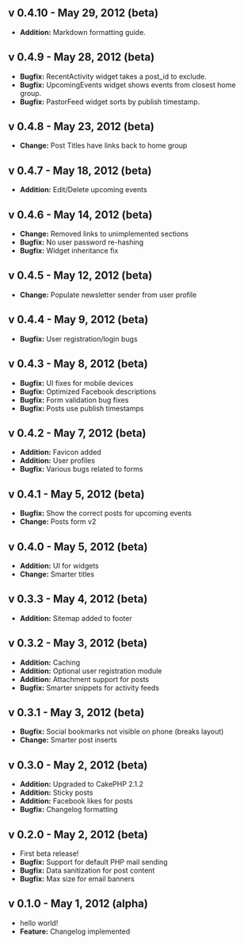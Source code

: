 v 0.4.10 - May 29, 2012 (beta)
--
 - **Addition:** Markdown formatting guide.

v 0.4.9 - May 28, 2012 (beta)
--
 - **Bugfix:** RecentActivity widget takes a post_id to exclude.
 - **Bugfix:** UpcomingEvents widget shows events from closest home group.
 - **Bugfix:** PastorFeed widget sorts by publish timestamp.

v 0.4.8 - May 23, 2012 (beta)
--
 - **Change:** Post Titles have links back to home group

v 0.4.7 - May 18, 2012 (beta)
--
 - **Addition:** Edit/Delete upcoming events

v 0.4.6 - May 14, 2012 (beta)
--
 - **Change:** Removed links to unimplemented sections
 - **Bugfix:** No user password re-hashing
 - **Bugfix:** Widget inheritance fix

v 0.4.5 - May 12, 2012 (beta)
--
 - **Change:** Populate newsletter sender from user profile

v 0.4.4 - May 9, 2012 (beta)
--
 - **Bugfix:** User registration/login bugs

v 0.4.3 - May 8, 2012 (beta)
--
 - **Bugfix:** UI fixes for mobile devices
 - **Bugfix:** Optimized Facebook descriptions
 - **Bugfix:** Form validation bug fixes
 - **Bugfix:** Posts use publish timestamps

v 0.4.2 - May 7, 2012 (beta)
--
 - **Addition:** Favicon added
 - **Addition:** User profiles
 - **Bugfix:** Various bugs related to forms

v 0.4.1 - May 5, 2012 (beta)
--
- **Bugfix:** Show the correct posts for upcoming events
- **Change:** Posts form v2

v 0.4.0 - May 5, 2012 (beta)
--
 - **Addition:** UI for widgets
 - **Change:** Smarter titles

v 0.3.3 - May 4, 2012 (beta)
--
 - **Addition:** Sitemap added to footer

v 0.3.2 - May 3, 2012 (beta)
--
 - **Addition:** Caching
 - **Addition:** Optional user registration module
 - **Addition:** Attachment support for posts
 - **Bugfix:** Smarter snippets for activity feeds

v 0.3.1 - May 3, 2012 (beta)
--
 - **Bugfix:** Social bookmarks not visible on phone (breaks layout)
 - **Change:** Smarter post inserts

v 0.3.0 - May 2, 2012 (beta)
--
 - **Addition:** Upgraded to CakePHP 2.1.2
 - **Addition:** Sticky posts
 - **Addition:** Facebook likes for posts
 - **Bugfix:** Changelog formatting

v 0.2.0 - May 2, 2012 (beta)
--
 - First beta release!
 - **Bugfix:** Support for default PHP mail sending
 - **Bugfix:** Data sanitization for post content
 - **Bugfix:** Max size for email banners

v 0.1.0 - May 1, 2012 (alpha)
--
 - hello world! 
 - **Feature:** Changelog implemented




